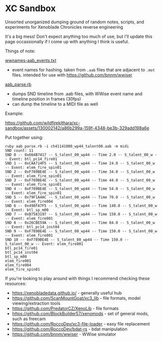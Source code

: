 # XC Sandbox

Unsorted unorganized dumping ground of random notes, scripts, and experiments for Xenoblade Chronicles reverse engineering

It's a big mess! Don't expect anything too much of use, but I'll update this page occassionally if I come up with anything I think is useful.

Things of note:

[wwnames-aab_events.txt](./wwnames-aab_events.txt)
- event names for hashing. taken from `.aab` files that are adjacent to `.mot` files. intended for use with https://github.com/bnnm/wwiser

[aab_parse.rb](./rb-sandbox/aab_parse.rb)
- dumps SND timeline from .aab files, with WWise event name and timeline position in frames (30fps)
- can dump the timeline to a MIDI file as well

Example:

https://github.com/wildfirekithara/xc-sandbox/assets/130002142/a86b299a-159f-4348-be3b-329add198a6e

Put together using:

```
ruby aab_parse.rb -i ch41141000_wp44_talent00.aab -m midi
SND count: 11
SND 0 -- 0x664B7417 -- S_talent_00_wp44 -- Time 2.0 -- S_talent_00_w -- Event: btl_pc14_fire01
SND 1 -- 0xCAA714F5 -- S_talent_00_wp44 -- Time 24.0 -- S_talent_00_w -- Event: elem_fire_spin01
SND 2 -- 0xF789BE4E -- S_talent_00_wp44 -- Time 34.0 -- S_talent_00_w -- Event: elem_fire_spin01
SND 3 -- 0xF789BE4E -- S_talent_00_wp44 -- Time 44.0 -- S_talent_00_w -- Event: elem_fire_spin01
SND 4 -- 0xF789BE4E -- S_talent_00_wp44 -- Time 54.0 -- S_talent_00_w -- Event: elem_fire_spin01
SND 5 -- 0x79F1A4AC -- S_talent_00_wp44 -- Time 70.0 -- S_talent_00_w -- Event: elem_fire004
SND 6 -- 0x498FA7F5 -- S_talent_00_wp44 -- Time 148.0 -- S_talent_00_w -- Event: btl_sp_m00
SND 7 -- 0xB7583197 -- S_talent_00_wp44 -- Time 150.0 -- S_talent_00_w -- Event: elem_fire001
SND 8 -- 0x26CBE59A -- S_talent_00_wp44 -- Time 84.0 -- S_talent_00_w -- Event: btl_pc14_inst04
SND 9 -- 0xF789BE4E -- S_talent_00_wp44 -- Time 150.0 -- S_talent_00_w -- Event: elem_fire001
SND 10 -- 0xF789BE4E -- S_talent_00_wp44 -- Time 150.0 -- S_talent_00_w -- Event: elem_fire001
btl_pc14_fire01
btl_pc14_inst04
btl_sp_m00
elem_fire001
elem_fire004
elem_fire_spin01
```


If you're looking to play around with things I recommend checking these resources:
- https://xenobladedata.github.io/ - generally useful hub
- https://github.com/ScanMountGoat/xc3_lib - file formats, model viewing/extraction tools
- https://github.com/PredatorCZ/XenoLib - file formats
- https://github.com/BlockBuilder57/xenomods - set of general mods, such as freecam
- https://github.com/RoccoDev/xc3-file-loader - easy file replacement
- https://github.com/RoccoDev/bdat-rs - bdat manipulation
- https://github.com/bnnm/wwiser - WWise simulator

